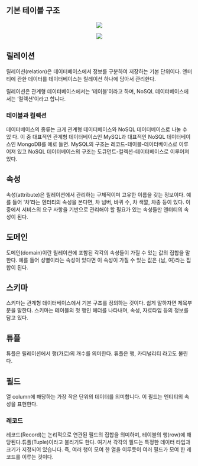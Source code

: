 



## 기본 테이블 구조

<p align="center"><img src="https://i.postimg.cc/Fs1Ttk5z/img1-daumcdn.png"></p>

<p align="center"><img src="https://i.postimg.cc/L5mLH7b2/download.png"></p>

## 릴레이션

릴레이션(relation)은 데이터베이스에서 정보를 구분하여 저장하는 기본 단위이다. 엔터
티에 관한 데이터를 데이터베이스는 릴레이션 하나에 담아서 관리한다.

릴레이션은 관계형 데이터베이스에서는 ‘테이블’이라고 하며, NoSQL 데이터베이스에서는 ‘컬렉션’이라고 합니다.

### 테이블과 컬렉션

데이터베이스의 종류는 크게 관계형 데이터베이스와 NoSQL 데이터베이스로 나눌 수 있
다. 이 중 대표적인 관계형 데이터베이스인 MySQL과 대표적인 NoSQL 데이터베이스인 MongoDB를 예로 들면. MySQL의 구조는 레코드-테이블-데이터베이스로 이루어져 있고 NoSQL 데이터베이스의 구조는 도큐먼트-컬렉션-데이터베이스로 이루어져 있다.

## 속성

속성(attribute)은 릴레이션에서 관리하는 구체적이며 고유한 이름을 갖는 정보이다. 예를 들어 ‘차’라는 엔터티의 속성을 본다면, 차 넘버, 바퀴 수, 차 색깔, 차종 등이 있다. 이 중에서 서비스의 요구 사항을 기반으로 관리해야 할 필요가 있는 속성들만 엔터티의 속성이 된다.

## 도메인

도메인(domain)이란 릴레이션에 포함된 각각의 속성들이 가질 수 있는 값의 집합을 말한다. 예를 들어 성별이라는 속성이 있다면 이 속성이 가질 수 있는 값은 {남, 여}라는 집합이 된다.

## 스키마

스키마는 관계형 데이터베이스에서 기본 구조를 정의하는 것이다. 쉽게 말하자면 제목부분을 말한다. 스키마는 테이블의 첫 행인 헤더를 나타내며, 속성, 자료타입 등의 정보를 담고 있다.

## 튜플

튜플은 릴레이션에서 행(가로)의 개수를 의미한다. 튜플은 행, 카디널리티 라고도 불린다.

## 필드

열 column에 해당하는 가장 작은 단위의 데이터를 의미합니다. 이 필드는 엔티티의 속성을 표현한다.

### 레코드

레코드(Record)는 논리적으로 연관된 필드의 집합을 의미하며, 테이블의 행(row)에 해당된다.튜플(Tuple)이라고 불리기도 한다. 여기서 각각의 필드는 특정한 데이터 타입과 크기가 지정되어 있습니다. 즉, 여러 행이 모여 한 열을 이루듯이 여러 필드가 모여 한 레코드를 이루는 것이다.
